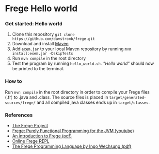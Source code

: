 # Frege Hello world

### Get started: Hello world

  1. Clone this repository `git clone https://github.com/davstromb/frege.git`
  2. Download and install [Maven](http://maven.apache.org/download.cgi)
  3. Add `exem.jar` to your local Maven repository by running `mvn install:exem.jar -DskipTests`
  4. Run `mvn compile` in the root directory
  5. Test the program by running `hello_world.sh`. _"Hello world"_ should now be printed to the terminal.

### How to
Run `mvn compile` in the root directory in order to compile your Frege files (.fr) to .java and .class. The source files is placed in `target/generated-sources/frege/` and all compiled java classes ends up in `target/classes`.

### References

  - [The Frege Project](http://frege-lang.org)
  - [Frege: Purely Functional Programming for the JVM (youtube)](https://www.youtube.com/watch?v=ltYnalI5YSA)
  - [An introduction to Frege (pdf) ](http://web.mit.edu/frege-lang_v3.21/Introduction_Frege.pdf)
  - [Online Frege REPL](http://try.frege-lang.org)
  - [The Frege Programming Language by Ingo Wechsung (pdf)](http://web.mit.edu/frege-lang_v3.21/Language.pdf)
